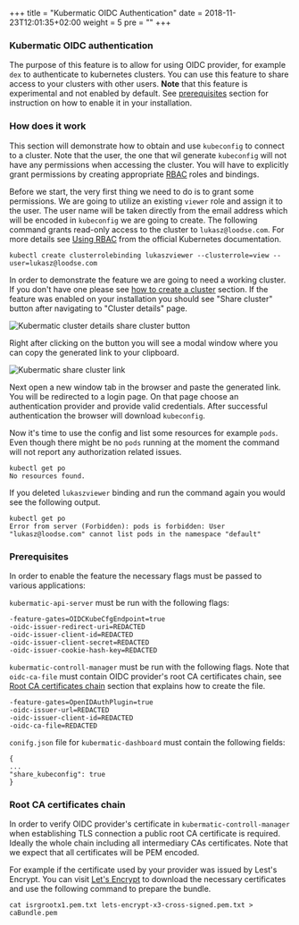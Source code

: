 +++
title = "Kubermatic OIDC Authentication"
date = 2018-11-23T12:01:35+02:00
weight = 5
pre = "<b></b>"
+++

### Kubermatic OIDC authentication

The purpose of this feature is to allow for using OIDC provider, for example `dex` to authenticate to kubernetes clusters. You can use this feature to share access to your clusters with other users.
**Note** that this feature is experimental and not enabled by default. See [prerequisites](/advanced/oidc_auth/#prerequisites) section for instruction on how to enable it in your installation.

### How does it work

This section will demonstrate how to obtain and use `kubeconfig` to connect to a cluster. Note that the user, the one that wil generate `kubeconfig` will not have any permissions when accessing the cluster. 
You will have to explicitly grant permissions by creating appropriate [RBAC](https://kubernetes.io/docs/reference/access-authn-authz/rbac) roles and bindings.

Before we start, the very first thing we need to do is to grant some permissions. We are going to utilize an existing `viewer` role and assign it to the user.
The user name will be taken directly from the email address which will be encoded in `kubeconfig` we are going to create. 
The following command grants read-only access to the cluster to `lukasz@loodse.com`. For more details see [Using RBAC](https://kubernetes.io/docs/reference/access-authn-authz/rbac) from the official Kubernetes documentation.

```
kubectl create clusterrolebinding lukaszviewer --clusterrole=view --user=lukasz@loodse.com
```

In order to demonstrate the feature we are going to need a working cluster. If you don't have one please see [how to create a cluster](/getting_started/create_cluster/) section.
If the feature was enabled on your installation you should see "Share cluster" button after navigating to "Cluster details" page.

![Kubermatic cluster details share cluster button](/img/advanced/oidc_auth/share_cluster_button.png)

Right after clicking on the button you will see a modal window where you can copy the generated link to your clipboard.

![Kubermatic share cluster link](/img/advanced/oidc_auth/share_cluster_modal.png)

Next open a new window tab in the browser and paste the generated link. You will be redirected to a login page. On that page choose an authentication provider and provide valid credentials.
After successful authentication the browser will download `kubeconfig`.

Now it's time to use the config and list some resources for example `pods`. Even though there might be no `pods` running at the moment 
the command will not report any authorization related issues.

```
kubectl get po
No resources found.

```

If you deleted `lukaszviewer` binding and run the command again you would see the following output.

```
kubectl get po
Error from server (Forbidden): pods is forbidden: User "lukasz@loodse.com" cannot list pods in the namespace "default"
```

### Prerequisites 

In order to enable the feature the necessary flags must be passed to various applications:

`kubermatic-api-server` must be run with the following flags:
```
-feature-gates=OIDCKubeCfgEndpoint=true
-oidc-issuer-redirect-uri=REDACTED
-oidc-issuer-client-id=REDACTED
-oidc-issuer-client-secret=REDACTED
-oidc-issuer-cookie-hash-key=REDACTED
```

`kubermatic-controll-manager` must be run with the following flags.
Note that `oidc-ca-file` must contain OIDC provider's root CA certificates chain, 
see [Root CA certificates chain](/advanced/oidc_auth/#root-ca-certificates-chain) section that explains how to create the file.

```
-feature-gates=OpenIDAuthPlugin=true 
-oidc-issuer-url=REDACTED
-oidc-issuer-client-id=REDACTED 
-oidc-ca-file=REDACTED
```


`conifg.json` file for `kubermatic-dashboard` must contain the following fields:
```
{
...
"share_kubeconfig": true
}
```

### Root CA certificates chain

In order to verify OIDC provider's certificate in `kubermatic-controll-manager` when establishing TLS connection a public root CA certificate is required. Ideally the whole 
chain including all intermediary CAs certificates. Note that we expect that all certificates will be PEM encoded. 

For example if the certificate used by your provider was issued by Lest's Encrypt. You can visit [Let's Encrypt](https://letsencrypt.org/certificates) to download the necessary certificates 
and use the following command to prepare the bundle.


```
cat isrgrootx1.pem.txt lets-encrypt-x3-cross-signed.pem.txt > caBundle.pem

```
